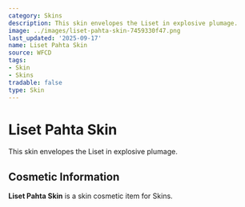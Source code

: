 ```yaml
---
category: Skins
description: This skin envelopes the Liset in explosive plumage.
image: ../images/liset-pahta-skin-7459330f47.png
last_updated: '2025-09-17'
name: Liset Pahta Skin
source: WFCD
tags:
- Skin
- Skins
tradable: false
type: Skin
---
```


# Liset Pahta Skin

This skin envelopes the Liset in explosive plumage.

## Cosmetic Information

**Liset Pahta Skin** is a skin cosmetic item for Skins.

